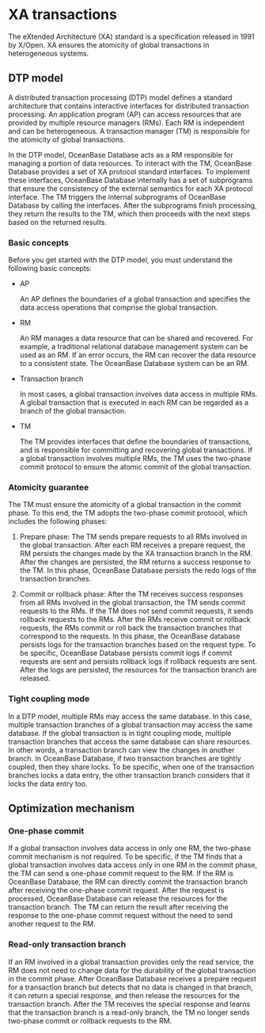 # XA transactions

The eXtended Architecture (XA) standard is a specification released in 1991 by X/Open. XA ensures the atomicity of global transactions in heterogeneous systems.

## DTP model

A distributed transaction processing (DTP) model defines a standard architecture that contains interactive interfaces for distributed transaction processing. An application program (AP) can access resources that are provided by multiple resource managers (RMs). Each RM is independent and can be heterogeneous. A transaction manager (TM) is responsible for the atomicity of global transactions. 

<!-- The following figure shows the interaction between these modules.

![XA transaction](https://help-static-aliyun-doc.aliyuncs.com/assets/img/zh-CN/3963623461/p353331.jpg)

In the figure, OceanBase Database is an RM in the DTP model and manages specific data resources. The OceanBase database provides a set of standard XA interfaces to interact with the TM. To implement these interfaces, the OceanBase database provides internal subprograms to ensure the standardization of external semantics for each XA interface. The TM calls an interface to trigger a subprogram in the OceanBase database. After the subprogram is complete, the result is returned to the TM. Then, the TM performs the next step based on the result. -->

In the DTP model, OceanBase Database acts as a RM responsible for managing a portion of data resources. To interact with the TM, OceanBase Database provides a set of XA protocol standard interfaces. To implement these interfaces, OceanBase Database internally has a set of subprograms that ensure the consistency of the external semantics for each XA protocol interface. The TM triggers the internal subprograms of OceanBase Database by calling the interfaces. After the subprograms finish processing, they return the results to the TM, which then proceeds with the next steps based on the returned results.


### Basic concepts

Before you get started with the DTP model, you must understand the following basic concepts:

* AP

   An AP defines the boundaries of a global transaction and specifies the data access operations that comprise the global transaction.

* RM

   An RM manages a data resource that can be shared and recovered. For example, a traditional relational database management system can be used as an RM. If an error occurs, the RM can recover the data resource to a consistent state. The OceanBase Database system can be an RM.

* Transaction branch

   In most cases, a global transaction involves data access in multiple RMs. A global transaction that is executed in each RM can be regarded as a branch of the global transaction.

* TM

   The TM provides interfaces that define the boundaries of transactions, and is responsible for committing and recovering global transactions. If a global transaction involves multiple RMs, the TM uses the two-phase commit protocol to ensure the atomic commit of the global transaction.

### Atomicity guarantee

The TM must ensure the atomicity of a global transaction in the commit phase. To this end, the TM adopts the two-phase commit protocol, which includes the following phases:

1. Prepare phase: The TM sends prepare requests to all RMs involved in the global transaction. After each RM receives a prepare request, the RM persists the changes made by the XA transaction branch in the RM. After the changes are persisted, the RM returns a success response to the TM. In this phase, OceanBase Database persists the redo logs of the transaction branches.

2. Commit or rollback phase: After the TM receives success responses from all RMs involved in the global transaction, the TM sends commit requests to the RMs. If the TM does not send commit requests, it sends rollback requests to the RMs. After the RMs receive commit or rollback requests, the RMs commit or roll back the transaction branches that correspond to the requests. In this phase, the OceanBase database persists logs for the transaction branches based on the request type. To be specific, OceanBase Database persists commit logs if commit requests are sent and persists rollback logs if rollback requests are sent. After the logs are persisted, the resources for the transaction branch are released.

### Tight coupling mode

In a DTP model, multiple RMs may access the same database. In this case, multiple transaction branches of a global transaction may access the same database. If the global transaction is in tight coupling mode, multiple transaction branches that access the same database can share resources. In other words, a transaction branch can view the changes in another branch. In OceanBase Database, if two transaction branches are tightly coupled, then they share locks. To be specific, when one of the transaction branches locks a data entry, the other transaction branch considers that it locks the data entry too.

## Optimization mechanism

### One-phase commit

If a global transaction involves data access in only one RM, the two-phase commit mechanism is not required. To be specific, if the TM finds that a global transaction involves data access only in one RM in the commit phase, the TM can send a one-phase commit request to the RM. If the RM is OceanBase Database, the RM can directly commit the transaction branch after receiving the one-phase commit request. After the request is processed, OceanBase Database can release the resources for the transaction branch. The TM can return the result after receiving the response to the one-phase commit request without the need to send another request to the RM.

### Read-only transaction branch

If an RM involved in a global transaction provides only the read service, the RM does not need to change data for the durability of the global transaction in the commit phase. After OceanBase Database receives a prepare request for a transaction branch but detects that no data is changed in that branch, it can return a special response, and then release the resources for the transaction branch. After the TM receives the special response and learns that the transaction branch is a read-only branch, the TM no longer sends two-phase commit or rollback requests to the RM.
